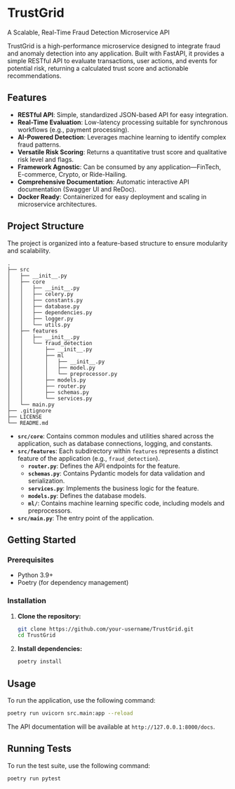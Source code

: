 # TrustGrid

A Scalable, Real-Time Fraud Detection Microservice API

TrustGrid is a high-performance microservice designed to integrate fraud and anomaly detection into any application. Built with FastAPI, it provides a simple RESTful API to evaluate transactions, user actions, and events for potential risk, returning a calculated trust score and actionable recommendations.

## Features

- **RESTful API**: Simple, standardized JSON-based API for easy integration.
- **Real-Time Evaluation**: Low-latency processing suitable for synchronous workflows (e.g., payment processing).
- **AI-Powered Detection**: Leverages machine learning to identify complex fraud patterns.
- **Versatile Risk Scoring**: Returns a quantitative trust score and qualitative risk level and flags.
- **Framework Agnostic**: Can be consumed by any application—FinTech, E-commerce, Crypto, or Ride-Hailing.
- **Comprehensive Documentation**: Automatic interactive API documentation (Swagger UI and ReDoc).
- **Docker Ready**: Containerized for easy deployment and scaling in microservice architectures.

## Project Structure

The project is organized into a feature-based structure to ensure modularity and scalability.

```
.
├── src
│   ├── __init__.py
│   ├── core
│   │   ├── __init__.py
│   │   ├── celery.py
│   │   ├── constants.py
│   │   ├── database.py
│   │   ├── dependencies.py
│   │   ├── logger.py
│   │   └── utils.py
│   ├── features
│   │   ├── __init__.py
│   │   └── fraud_detection
│   │       ├── __init__.py
│   │       ├── ml
│   │       │   ├── __init__.py
│   │       │   ├── model.py
│   │       │   └── preprocessor.py
│   │       ├── models.py
│   │       ├── router.py
│   │       ├── schemas.py
│   │       └── services.py
│   └── main.py
├── .gitignore
├── LICENSE
└── README.md
```

- **`src/core`**: Contains common modules and utilities shared across the application, such as database connections, logging, and constants.
- **`src/features`**: Each subdirectory within `features` represents a distinct feature of the application (e.g., `fraud_detection`).
  - **`router.py`**: Defines the API endpoints for the feature.
  - **`schemas.py`**: Contains Pydantic models for data validation and serialization.
  - **`services.py`**: Implements the business logic for the feature.
  - **`models.py`**: Defines the database models.
  - **`ml/`**: Contains machine learning specific code, including models and preprocessors.
- **`src/main.py`**: The entry point of the application.

## Getting Started

### Prerequisites

- Python 3.9+
- Poetry (for dependency management)

### Installation

1. **Clone the repository:**
   ```bash
   git clone https://github.com/your-username/TrustGrid.git
   cd TrustGrid
   ```

2. **Install dependencies:**
   ```bash
   poetry install
   ```

## Usage

To run the application, use the following command:

```bash
poetry run uvicorn src.main:app --reload
```

The API documentation will be available at `http://127.0.0.1:8000/docs`.

## Running Tests

To run the test suite, use the following command:

```bash
poetry run pytest
```
